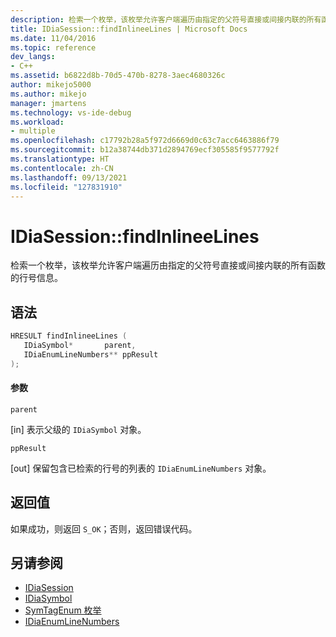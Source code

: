 ```yaml
---
description: 检索一个枚举，该枚举允许客户端遍历由指定的父符号直接或间接内联的所有函数的行号信息。
title: IDiaSession::findInlineeLines | Microsoft Docs
ms.date: 11/04/2016
ms.topic: reference
dev_langs:
- C++
ms.assetid: b6822d8b-70d5-470b-8278-3aec4680326c
author: mikejo5000
ms.author: mikejo
manager: jmartens
ms.technology: vs-ide-debug
ms.workload:
- multiple
ms.openlocfilehash: c17792b28a5f972d6669d0c63c7acc6463886f79
ms.sourcegitcommit: b12a38744db371d2894769ecf305585f9577792f
ms.translationtype: HT
ms.contentlocale: zh-CN
ms.lasthandoff: 09/13/2021
ms.locfileid: "127831910"
---
```

# <a name="idiasessionfindinlineelines"></a>IDiaSession::findInlineeLines
检索一个枚举，该枚举允许客户端遍历由指定的父符号直接或间接内联的所有函数的行号信息。

## <a name="syntax"></a>语法

```C++
HRESULT findInlineeLines ( 
   IDiaSymbol*       parent,
   IDiaEnumLineNumbers** ppResult
);
```

#### <a name="parameters"></a>参数
 `parent`

[in] 表示父级的 `IDiaSymbol` 对象。

 `ppResult`

[out] 保留包含已检索的行号的列表的 `IDiaEnumLineNumbers` 对象。

## <a name="return-value"></a>返回值
 如果成功，则返回 `S_OK`；否则，返回错误代码。

## <a name="see-also"></a>另请参阅
- [IDiaSession](../../debugger/debug-interface-access/idiasession.md)
- [IDiaSymbol](../../debugger/debug-interface-access/idiasymbol.md)
- [SymTagEnum 枚举](../../debugger/debug-interface-access/symtagenum.md)
- [IDiaEnumLineNumbers](../../debugger/debug-interface-access/idiaenumlinenumbers.md)
